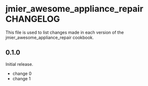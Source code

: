 # jmier_awesome_appliance_repair CHANGELOG

This file is used to list changes made in each version of the jmier_awesome_appliance_repair cookbook.

## 0.1.0

Initial release.

- change 0
- change 1
